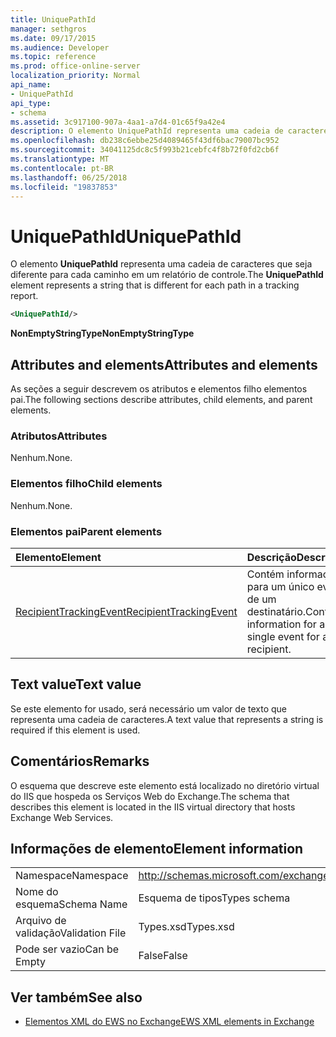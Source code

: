 ```yaml
---
title: UniquePathId
manager: sethgros
ms.date: 09/17/2015
ms.audience: Developer
ms.topic: reference
ms.prod: office-online-server
localization_priority: Normal
api_name:
- UniquePathId
api_type:
- schema
ms.assetid: 3c917100-907a-4aa1-a7d4-01c65f9a42e4
description: O elemento UniquePathId representa uma cadeia de caracteres que seja diferente para cada caminho em um relatório de controle.
ms.openlocfilehash: db238c6ebbe25d4089465f43df6bac79007bc952
ms.sourcegitcommit: 34041125dc8c5f993b21cebfc4f8b72f0fd2cb6f
ms.translationtype: MT
ms.contentlocale: pt-BR
ms.lasthandoff: 06/25/2018
ms.locfileid: "19837853"
---
```

# <a name="uniquepathid"></a><span data-ttu-id="f7949-103">UniquePathId</span><span class="sxs-lookup"><span data-stu-id="f7949-103">UniquePathId</span></span>

<span data-ttu-id="f7949-104">O elemento **UniquePathId** representa uma cadeia de caracteres que seja diferente para cada caminho em um relatório de controle.</span><span class="sxs-lookup"><span data-stu-id="f7949-104">The **UniquePathId** element represents a string that is different for each path in a tracking report.</span></span> 
  
```XML
<UniquePathId/>
```

 <span data-ttu-id="f7949-105">**NonEmptyStringType**</span><span class="sxs-lookup"><span data-stu-id="f7949-105">**NonEmptyStringType**</span></span>
## <a name="attributes-and-elements"></a><span data-ttu-id="f7949-106">Attributes and elements</span><span class="sxs-lookup"><span data-stu-id="f7949-106">Attributes and elements</span></span>

<span data-ttu-id="f7949-107">As seções a seguir descrevem os atributos e elementos filho elementos pai.</span><span class="sxs-lookup"><span data-stu-id="f7949-107">The following sections describe attributes, child elements, and parent elements.</span></span>
  
### <a name="attributes"></a><span data-ttu-id="f7949-108">Atributos</span><span class="sxs-lookup"><span data-stu-id="f7949-108">Attributes</span></span>

<span data-ttu-id="f7949-109">Nenhum.</span><span class="sxs-lookup"><span data-stu-id="f7949-109">None.</span></span>
  
### <a name="child-elements"></a><span data-ttu-id="f7949-110">Elementos filho</span><span class="sxs-lookup"><span data-stu-id="f7949-110">Child elements</span></span>

<span data-ttu-id="f7949-111">Nenhum.</span><span class="sxs-lookup"><span data-stu-id="f7949-111">None.</span></span>
  
### <a name="parent-elements"></a><span data-ttu-id="f7949-112">Elementos pai</span><span class="sxs-lookup"><span data-stu-id="f7949-112">Parent elements</span></span>

|<span data-ttu-id="f7949-113">**Elemento**</span><span class="sxs-lookup"><span data-stu-id="f7949-113">**Element**</span></span>|<span data-ttu-id="f7949-114">**Descrição**</span><span class="sxs-lookup"><span data-stu-id="f7949-114">**Description**</span></span>|
|:-----|:-----|
|[<span data-ttu-id="f7949-115">RecipientTrackingEvent</span><span class="sxs-lookup"><span data-stu-id="f7949-115">RecipientTrackingEvent</span></span>](recipienttrackingevent.md) <br/> |<span data-ttu-id="f7949-116">Contém informações para um único evento de um destinatário.</span><span class="sxs-lookup"><span data-stu-id="f7949-116">Contains information for a single event for a recipient.</span></span>  <br/> |
   
## <a name="text-value"></a><span data-ttu-id="f7949-117">Text value</span><span class="sxs-lookup"><span data-stu-id="f7949-117">Text value</span></span>

<span data-ttu-id="f7949-118">Se este elemento for usado, será necessário um valor de texto que representa uma cadeia de caracteres.</span><span class="sxs-lookup"><span data-stu-id="f7949-118">A text value that represents a string is required if this element is used.</span></span>
  
## <a name="remarks"></a><span data-ttu-id="f7949-119">Comentários</span><span class="sxs-lookup"><span data-stu-id="f7949-119">Remarks</span></span>

<span data-ttu-id="f7949-120">O esquema que descreve este elemento está localizado no diretório virtual do IIS que hospeda os Serviços Web do Exchange.</span><span class="sxs-lookup"><span data-stu-id="f7949-120">The schema that describes this element is located in the IIS virtual directory that hosts Exchange Web Services.</span></span>
  
## <a name="element-information"></a><span data-ttu-id="f7949-121">Informações de elemento</span><span class="sxs-lookup"><span data-stu-id="f7949-121">Element information</span></span>

|||
|:-----|:-----|
|<span data-ttu-id="f7949-122">Namespace</span><span class="sxs-lookup"><span data-stu-id="f7949-122">Namespace</span></span>  <br/> |http://schemas.microsoft.com/exchange/services/2006/types  <br/> |
|<span data-ttu-id="f7949-123">Nome do esquema</span><span class="sxs-lookup"><span data-stu-id="f7949-123">Schema Name</span></span>  <br/> |<span data-ttu-id="f7949-124">Esquema de tipos</span><span class="sxs-lookup"><span data-stu-id="f7949-124">Types schema</span></span>  <br/> |
|<span data-ttu-id="f7949-125">Arquivo de validação</span><span class="sxs-lookup"><span data-stu-id="f7949-125">Validation File</span></span>  <br/> |<span data-ttu-id="f7949-126">Types.xsd</span><span class="sxs-lookup"><span data-stu-id="f7949-126">Types.xsd</span></span>  <br/> |
|<span data-ttu-id="f7949-127">Pode ser vazio</span><span class="sxs-lookup"><span data-stu-id="f7949-127">Can be Empty</span></span>  <br/> |<span data-ttu-id="f7949-128">False</span><span class="sxs-lookup"><span data-stu-id="f7949-128">False</span></span>  <br/> |
   
## <a name="see-also"></a><span data-ttu-id="f7949-129">Ver também</span><span class="sxs-lookup"><span data-stu-id="f7949-129">See also</span></span>



- [<span data-ttu-id="f7949-130">Elementos XML do EWS no Exchange</span><span class="sxs-lookup"><span data-stu-id="f7949-130">EWS XML elements in Exchange</span></span>](ews-xml-elements-in-exchange.md)

